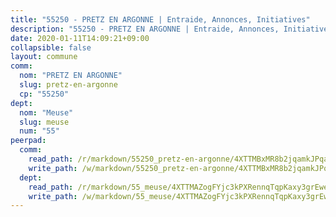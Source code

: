 ```yaml
---
title: "55250 - PRETZ EN ARGONNE | Entraide, Annonces, Initiatives"
description: "55250 - PRETZ EN ARGONNE | Entraide, Annonces, Initiatives"
date: 2020-01-11T14:09:21+09:00
collapsible: false
layout: commune
comm:
  nom: "PRETZ EN ARGONNE"
  slug: pretz-en-argonne
  cp: "55250"
dept:
  nom: "Meuse"
  slug: meuse
  num: "55"
peerpad:
  comm:
    read_path: /r/markdown/55250_pretz-en-argonne/4XTTMBxMR8b2jqamkJPqaeDrpyN2tvGDDP3ZPJznbin85yLVu
    write_path: /w/markdown/55250_pretz-en-argonne/4XTTMBxMR8b2jqamkJPqaeDrpyN2tvGDDP3ZPJznbin85yLVu-K3TgV1WKvnhy6pCM8jDFARsmGRFm79QNw2jwjgpgSk8BugjPLGZNrUYJG7yrvJQ4iksvyMKzfv1GfDtLU6YSv3hiEs8xkTN3fGZgC86wcoTgCa4Q7GwmTaCkWmhBHxFXymtqnUjZ
  dept:
    read_path: /r/markdown/55_meuse/4XTTMAZogFYjc3kPXRennqTqpKaxy3grEwemFqg29rwkrPVit
    write_path: /w/markdown/55_meuse/4XTTMAZogFYjc3kPXRennqTqpKaxy3grEwemFqg29rwkrPVit-K3TgUKFK4U3KduRmUzLc9vHoSRQG77sF2Wbs3cyWXobZcgb6TfASJcGDPror5ZZanBF6Mpjeq1Ushd16Pu9ha9F7F38qzhQqES3b79Xt7LuU1tzmWNED66pWnroExmsHxWtFur2G
---
```


